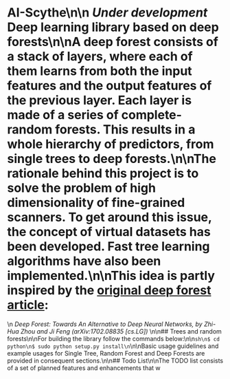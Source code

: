 # AI-Scythe\n\n<i> Under development </i> Deep learning library based on deep forests\n\nA deep forest consists of a stack of layers, where each of them learns from both the input features and the output features of the previous layer. Each layer is made of a series of complete-random forests. This results in a whole hierarchy of predictors, from single trees to deep forests.\n\nThe rationale behind this project is to solve the problem of high dimensionality of fine-grained scanners. To get around this issue, the concept of virtual datasets has been developed. Fast tree learning algorithms have also been implemented.\n\nThis idea is partly inspired by the [original deep forest article](https://arxiv.org/abs/1702.08835):
\n<i> Deep Forest: Towards An Alternative to Deep Neural Networks, by Zhi-Hua Zhou and Ji Feng (arXiv:1702.08835 [cs.LG]) </i>\n\n## Trees and random forests\n\nFor building the library follow the commands below:\n\n```sh\n$ cd python\n$ sudo python setup.py install\n```\n\nBasic usage guidelines and example usages for Single Tree, Random Forest and Deep Forests are provided in consequent sections.\n\n## Todo List\n\nThe TODO list consists of a set of planned features and enhancements that w